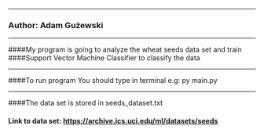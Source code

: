 ****************************************************************************************

### Author: Adam Gużewski
****************************************************************************************

####My program is going to analyze the wheat seeds data set and train
####Support Vector Machine Classifier to classify the data
****************************************************************************************

####To run program You should type in terminal e.g: py main.py
****************************************************************************************
####The data set is stored in seeds_dataset.txt
#### Link to data set: https://archive.ics.uci.edu/ml/datasets/seeds